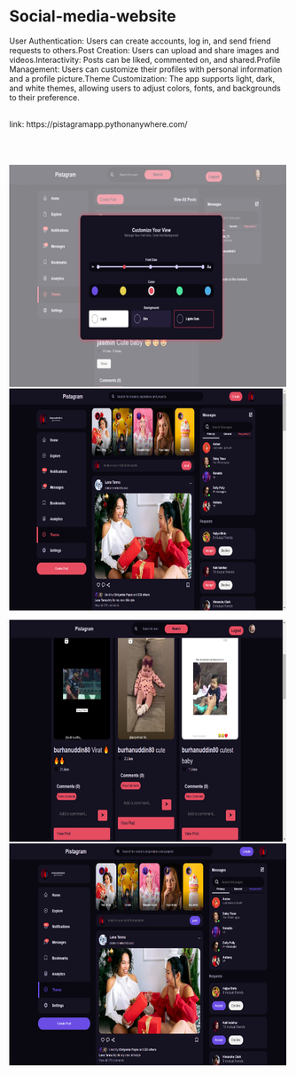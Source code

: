 # Social-media-website
User Authentication: Users can create accounts, log in, and send friend requests to others.Post Creation: Users can upload and share images and videos.Interactivity: Posts can be liked, commented on, and shared.Profile Management: Users can customize their profiles with personal information and a profile picture.Theme Customization: The app supports light, dark, and white themes, allowing users to adjust colors, fonts, and backgrounds to their preference.

<br> 
link: https://pistagramapp.pythonanywhere.com/

<br> <br> <br>
<img src="static/app/imgs/theme1.jpg" alt="Logo"  style=" width:500px ; height:400px">
<img src="static/app/imgs/pic2.png" alt="Logo"  style=" width:500px ; height:400px">

<img src="static/app/imgs/pic3.png" alt="Logo"  style=" width:500px ; height:400px">
<img src="static/app/imgs/pic4.png" alt="Logo"  style=" width:500px ; height:400px">


